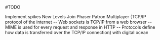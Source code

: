 #TODO

Implement spikes
New Levels
Join Phaser Patron
Multiplayer (TCP/IP protocol of the internet -- Web sockets is TCP/IP from a web browser -- MIME is used for every request and response in HTTP -- Protocols define how data is transferred over the TCP/IP connection) with digital ocean